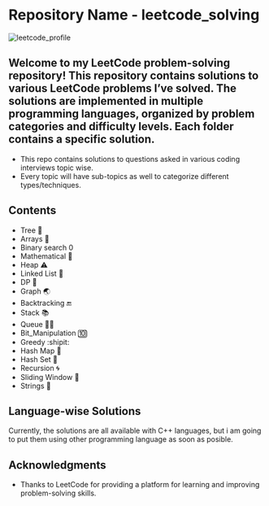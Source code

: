 # Repository Name - leetcode_solving
![leetcode_profile](https://github.com/user-attachments/assets/5b3251ba-18fe-4fd2-92e1-d9ae487cd089)
## Welcome to my LeetCode problem-solving repository! This repository contains solutions to various LeetCode problems I’ve solved. The solutions are implemented in multiple programming languages, organized by problem categories and difficulty levels. Each folder contains a specific solution.

* This repo contains solutions to questions asked in various coding interviews topic wise.
* Every topic will have sub-topics as well to categorize different types/techniques.
## Contents 
* Tree 🌳
* Arrays 🎰
* Binary search 0️
* Mathematical 📏
* Heap ⚠️
* Linked List 🔗
* DP 📆
* Graph 🌏
* Backtracking 🔚
* Stack 📚
* Queue 🚋🚋
* Bit_Manipulation 🔟
* Greedy :shipit:
* Hash Map 🔑
* Hash Set 🔑
* Recursion 🌀
* Sliding Window 🚌
* Strings 📑

## Language-wise Solutions
Currently, the solutions are all available with C++ languages, but i am going to put them using other programming language as soon as posible.

## Acknowledgments
* Thanks to LeetCode for providing a platform for learning and improving problem-solving skills.
